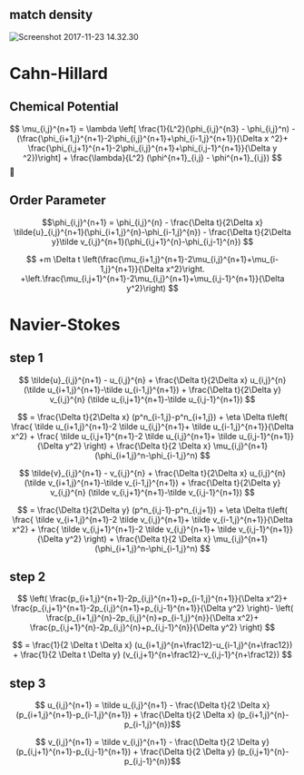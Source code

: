 ## match density

![Screenshot 2017-11-23 14.32.30](https://i.imgur.com/la1Rwe3.png)

# Cahn-Hillard

## Chemical Potential
$$
\mu_{i,j}^{n+1} =
\lambda \left[ \frac{1}{L^2}(\phi_{i,j}^{n3} - \phi_{i,j}^n) - 
(\frac{\phi_{i+1,j}^{n+1}-2\phi_{i,j}^{n+1}+\phi_{i-1,j}^{n+1}}{\Delta x ^2}+
\frac{\phi_{i,j+1}^{n+1}-2\phi_{i,j}^{n+1}+\phi_{i,j-1}^{n+1}}{\Delta y ^2})\right] + 
\frac{\lambda}{L^2} (\phi^{n+1}_{i,j} - \phi^{n+1}_{i,j})
$$

## Order Parameter
$$\phi_{i,j}^{n+1} = 
\phi_{i,j}^{n} - 
\frac{\Delta t}{2\Delta x} \tilde{u}_{i,j}^{n+1}(\phi_{i+1,j}^{n}-\phi_{i-1,j}^{n}) - 
\frac{\Delta t}{2\Delta y}\tilde v_{i,j}^{n+1}(\phi_{i,j+1}^{n}-\phi_{i,j-1}^{n})
$$

$$
+m \Delta t 
\left(\frac{\mu_{i+1,j}^{n+1}-2\mu_{i,j}^{n+1}+\mu_{i-1,j}^{n+1}}{\Delta x^2}\right.
+\left.\frac{\mu_{i,j+1}^{n+1}-2\mu_{i,j}^{n+1}+\mu_{i,j-1}^{n+1}}{\Delta y^2}\right)
$$

# Navier-Stokes
## step 1
$$
\tilde{u}_{i,j}^{n+1} -
u_{i,j}^{n} + 
\frac{\Delta t}{2\Delta x} u_{i,j}^{n} (\tilde u_{i+1,j}^{n+1}-\tilde u_{i-1,j}^{n+1}) +
\frac{\Delta t}{2\Delta y} v_{i,j}^{n} (\tilde u_{i,j+1}^{n+1}-\tilde u_{i,j-1}^{n+1})
$$

$$
= \frac{\Delta t}{2\Delta x} (p^n_{i-1,j}-p^n_{i+1,j}) +
\eta \Delta t\left(
\frac{ \tilde u_{i+1,j}^{n+1}-2 \tilde u_{i,j}^{n+1}+ \tilde u_{i-1,j}^{n+1}}{\Delta x^2} + 
\frac{ \tilde u_{i,j+1}^{n+1}-2 \tilde u_{i,j}^{n+1}+ \tilde u_{i,j-1}^{n+1}}{\Delta y^2}
\right) + 
\frac{\Delta t}{2 \Delta x} \mu_{i,j}^{n+1} (\phi_{i+1,j}^n-\phi_{i-1,j}^n) 
$$

$$
\tilde{v}_{i,j}^{n+1} -
v_{i,j}^{n} + 
\frac{\Delta t}{2\Delta x} u_{i,j}^{n} (\tilde v_{i+1,j}^{n+1}-\tilde v_{i-1,j}^{n+1}) +
\frac{\Delta t}{2\Delta y} v_{i,j}^{n} (\tilde v_{i,j+1}^{n+1}-\tilde v_{i,j-1}^{n+1})
$$

$$
= \frac{\Delta t}{2\Delta y} (p^n_{i,j-1}-p^n_{i,j+1}) +
\eta \Delta t\left(
\frac{ \tilde v_{i+1,j}^{n+1}-2 \tilde v_{i,j}^{n+1}+ \tilde v_{i-1,j}^{n+1}}{\Delta x^2} + 
\frac{ \tilde v_{i,j+1}^{n+1}-2 \tilde v_{i,j}^{n+1}+ \tilde v_{i,j-1}^{n+1}}{\Delta y^2}
\right) + 
\frac{\Delta t}{2 \Delta x} \mu_{i,j}^{n+1} (\phi_{i+1,j}^n-\phi_{i-1,j}^n) 
$$

## step 2
$$ 
\left(
\frac{p_{i+1,j}^{n+1}-2p_{i,j}^{n+1}+p_{i-1,j}^{n+1}}{\Delta x^2}+
\frac{p_{i,j+1}^{n+1}-2p_{i,j}^{n+1}+p_{i,j-1}^{n+1}}{\Delta y^2} 
\right)-
\left(
\frac{p_{i+1,j}^{n}-2p_{i,j}^{n}+p_{i-1,j}^{n}}{\Delta x^2}+
\frac{p_{i,j+1}^{n}-2p_{i,j}^{n}+p_{i,j-1}^{n}}{\Delta y^2}
\right)
$$

$$
= \frac{1}{2 \Delta t \Delta x} 
(u_{i+1,j}^{n+\frac12}-u_{i-1,j}^{n+\frac12}) +
\frac{1}{2 \Delta t \Delta y}
(v_{i,j+1}^{n+\frac12}-v_{i,j-1}^{n+\frac12})
$$


## step 3

$$ u_{i,j}^{n+1} = \tilde u_{i,j}^{n+1} - \frac{\Delta t}{2 \Delta x} (p_{i+1,j}^{n+1}-p_{i-1,j}^{n+1}) + \frac{\Delta t}{2 \Delta x} (p_{i+1,j}^{n}-p_{i-1,j}^{n})$$

$$ v_{i,j}^{n+1} = \tilde v_{i,j}^{n+1} - \frac{\Delta t}{2 \Delta y} (p_{i,j+1}^{n+1}-p_{i,j-1}^{n+1}) + \frac{\Delta t}{2 \Delta y} (p_{i,j+1}^{n}-p_{i,j-1}^{n})$$

